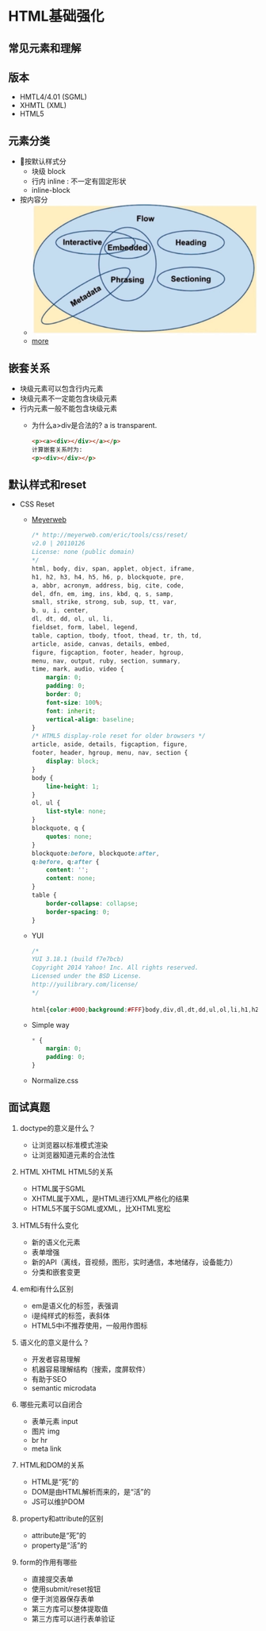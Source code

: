 # HTML基础强化

## 常见元素和理解

## 版本

- HMTL4/4.01 (SGML)
- XHMTL (XML)
- HTML5

## 元素分类

- 按默认样式分
  - 块级 block
  - 行内 inline
    : 不一定有固定形状
  - inline-block
- 按内容分
  - ![Classified by content](../img/CSS-HTML-1.png)
  - [more](https://html.spec.whatwg.org/multipage/dom.html#kinds-of-content)

## 嵌套关系

- 块级元素可以包含行内元素
- 块级元素不一定能包含块级元素
- 行内元素一般不能包含块级元素
  - 为什么a>div是合法的? a is transparent.

    ```html
    <p><a><div></div></a></p>
    计算嵌套关系时为:
    <p><div></div></p>
    ```

## 默认样式和reset

- CSS Reset
  - [Meyerweb](http://meyerweb.com/eric/tools/css/reset/)

    ```css
    /* http://meyerweb.com/eric/tools/css/reset/
    v2.0 | 20110126
    License: none (public domain)
    */
    html, body, div, span, applet, object, iframe,
    h1, h2, h3, h4, h5, h6, p, blockquote, pre,
    a, abbr, acronym, address, big, cite, code,
    del, dfn, em, img, ins, kbd, q, s, samp,
    small, strike, strong, sub, sup, tt, var,
    b, u, i, center,
    dl, dt, dd, ol, ul, li,
    fieldset, form, label, legend,
    table, caption, tbody, tfoot, thead, tr, th, td,
    article, aside, canvas, details, embed,
    figure, figcaption, footer, header, hgroup,
    menu, nav, output, ruby, section, summary,
    time, mark, audio, video {
        margin: 0;
        padding: 0;
        border: 0;
        font-size: 100%;
        font: inherit;
        vertical-align: baseline;
    }
    /* HTML5 display-role reset for older browsers */
    article, aside, details, figcaption, figure,
    footer, header, hgroup, menu, nav, section {
        display: block;
    }
    body {
        line-height: 1;
    }
    ol, ul {
        list-style: none;
    }
    blockquote, q {
        quotes: none;
    }
    blockquote:before, blockquote:after,
    q:before, q:after {
        content: '';
        content: none;
    }
    table {
        border-collapse: collapse;
        border-spacing: 0;
    }
    ```

  - YUI
  
    ```css
    /*
    YUI 3.18.1 (build f7e7bcb)
    Copyright 2014 Yahoo! Inc. All rights reserved.
    Licensed under the BSD License.
    http://yuilibrary.com/license/
    */

    html{color:#000;background:#FFF}body,div,dl,dt,dd,ul,ol,li,h1,h2,h3,h4,h5,h6,pre,code,form,fieldset,legend,input,textarea,p,blockquote,th,td{margin:0;padding:0}table{border-collapse:collapse;border-spacing:0}fieldset,img{border:0}address,caption,cite,code,dfn,em,strong,th,var{font-style:normal;font-weight:normal}ol,ul{list-style:none}caption,th{text-align:left}h1,h2,h3,h4,h5,h6{font-size:100%;font-weight:normal}q:before,q:after{content:''}abbr,acronym{border:0;font-variant:normal}sup{vertical-align:text-top}sub{vertical-align:text-bottom}input,textarea,select{font-family:inherit;font-size:inherit;font-weight:inherit;*font-size:100%}legend{color:#000}#yui3-css-stamp.cssreset{display:none}
    ```

  - Simple way
  
    ```css
    * {
        margin: 0;
        padding: 0;
    }
    ```

  - Normalize.css
  
## 面试真题

1. doctype的意义是什么？
   - 让浏览器以标准模式渲染
   - 让浏览器知道元素的合法性

2. HTML XHTML HTML5的关系
   - HTML属于SGML
   - XHTML属于XML，是HTML进行XML严格化的结果
   - HTML5不属于SGML或XML，比XHTML宽松

3. HTML5有什么变化
   - 新的语义化元素
   - 表单增强
   - 新的API（离线，音视频，图形，实时通信，本地储存，设备能力）
   - 分类和嵌套变更

4. em和i有什么区别
   - em是语义化的标签，表强调
   - i是纯样式的标签，表斜体
   - HTML5中i不推荐使用，一般用作图标

5. 语义化的意义是什么？
   - 开发者容易理解
   - 机器容易理解结构（搜索，度屏软件）
   - 有助于SEO
   - semantic microdata

6. 哪些元素可以自闭合
   - 表单元素 input
   - 图片 img
   - br hr
   - meta link

7. HTML和DOM的关系
   - HTML是“死”的
   - DOM是由HTML解析而来的，是“活”的
   - JS可以维护DOM

8. property和attribute的区别
   - attribute是“死”的
   - property是“活”的

9. form的作用有哪些
   - 直接提交表单
   - 使用submit/reset按钮
   - 便于浏览器保存表单
   - 第三方库可以整体提取值
   - 第三方库可以进行表单验证

